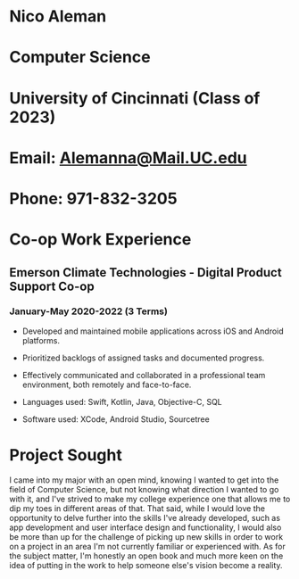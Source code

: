 # Nico Aleman
# Computer Science
# University of Cincinnati (Class of 2023)

# Email: Alemanna@Mail.UC.edu
# Phone: 971-832-3205

# Co-op Work Experience

## Emerson Climate Technologies - Digital Product Support Co-op
### January-May 2020-2022 (3 Terms)

- Developed and maintained mobile applications across iOS and Android platforms.

- Prioritized backlogs of assigned tasks and documented progress.

- Effectively communicated and collaborated in a professional team environment, both remotely and face-to-face.

- Languages used: Swift, Kotlin, Java, Objective-C, SQL

- Software used: XCode, Android Studio, Sourcetree

# Project Sought
I came into my major with an open mind, knowing I wanted to get into the field of Computer Science, but not knowing what direction I wanted to go with it, and I've strived to make my college experience one that allows me to dip my toes in different areas of that. That said, while I would love the opportunity to delve further into the skills I've already developed, such as app development and user interface design and functionality, I would also be more than up for the challenge of picking up new skills in order to work on a project in an area I'm not currently familiar or experienced with. As for the subject matter, I'm honestly an open book and much more keen on the idea of putting in the work to help someone else's vision become a reality.